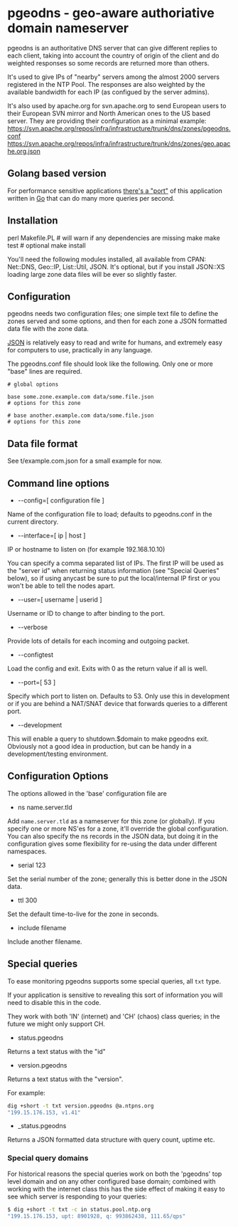 # pgeodns - geo-aware authoriative domain nameserver

pgeodns is an authoritative DNS server that can give different replies
to each client, taking into account the country of origin of the
client and do weighted responses so some records are returned more
than others.

It's used to give IPs of "nearby" servers among the almost 2000
servers registered in the NTP Pool.  The responses are also weighted
by the available bandwidth for each IP (as configued by the server
admins).

It's also used by apache.org for svn.apache.org to send European users
to their European SVN mirror and North American ones to the US based
server. They are providing their configuration as a minimal example:
https://svn.apache.org/repos/infra/infrastructure/trunk/dns/zones/pgeodns.conf
https://svn.apache.org/repos/infra/infrastructure/trunk/dns/zones/geo.apache.org.json

## Golang based version

For performance sensitive applications [there's a
"port"](https://github.com/abh/geodns) of this application written in
[Go](http://golang.org) that can do many more queries per second.


## Installation

   perl Makefile.PL  # will warn if any dependencies are missing
   make 
   make test         # optional
   make install

You'll need the following modules installed, all available from CPAN:
Net::DNS, Geo::IP, List::Util, JSON.  It's optional, but if you
install JSON::XS loading large zone data files will be ever so
slightly faster.

## Configuration

pgeodns needs two configuration files; one simple text file to define
the zones served and some options, and then for each zone a JSON
formatted data file with the zone data.

[JSON](http://json.org) is relatively easy to read and write for humans, and extremely
easy for computers to use, practically in any language.

The pgeodns.conf file should look like the following.  Only one or
more "base" lines are required.

    # global options

    base some.zone.example.com data/some.file.json
    # options for this zone

    # base another.example.com data/some.file.json
    # options for this zone

## Data file format

See t/example.com.json for a small example for now.


## Command line options

* --config=[ configuration file ]

Name of the configuration file to load; defaults to pgeodns.conf in
the current directory.

* --interface=[ ip | host ]

IP or hostname to listen on (for example 192.168.10.10)

You can specify a comma separated list of IPs. The first IP will be used as the
"server id" when returning status information (see "Special Queries" below), so
if using anycast be sure to put the local/internal IP first or you won't be able
to tell the nodes apart.

* --user=[ username | userid ]

Username or ID to change to after binding to the port.

* --verbose

Provide lots of details for each incoming and outgoing packet.

* --configtest

Load the config and exit.  Exits with 0 as the return value if all is
well.

* --port=[ 53 ]

Specify which port to listen on. Defaults to 53. Only use this in
development or if you are behind a NAT/SNAT device that forwards
queries to a different port.

* --development

This will enable a query to shutdown.$domain to make pgeodns
exit. Obviously not a good idea in production, but can be handy in a
development/testing environment.


## Configuration Options

The options allowed in the 'base' configuration file are

* ns name.server.tld

Add `name.server.tld` as a nameserver for this zone (or globally).  If
you specify one or more NS'es for a zone, it'll override the global
configuration.  You can also specify the ns records in the JSON data,
but doing it in the configuration gives some flexibility for re-using
the data under different namespaces.

* serial 123

Set the serial number of the zone; generally this is better done in
the JSON data.

* ttl 300

Set the default time-to-live for the zone in seconds.

* include filename

Include another filename.

## Special queries

To ease monitoring pgeodns supports some special queries, all `txt` type.

If your application is sensitive to revealing this sort of information you
will need to disable this in the code.

They work with both 'IN' (internet) and 'CH' (chaos) class queries; in the 
future we might only support CH.

* status.pgeodns

Returns a text status with the "id"

* version.pgeodns

Returns a text status with the "version".

For example:

```sh
dig +short -t txt version.pgeodns @a.ntpns.org
"199.15.176.153, v1.41"
```

* _status.pgeodns

Returns a JSON formatted data structure with query count, uptime etc.

### Special query domains

For historical reasons the special queries work on both the 'pgeodns' top level 
domain and on any other configured base domain; combined with working with the
internet class this has the side effect of making it easy to see which server
is responding to your queries:

```sh
$ dig +short -t txt -c in status.pool.ntp.org 
"199.15.176.153, upt: 8901928, q: 993862438, 111.65/qps"
```
